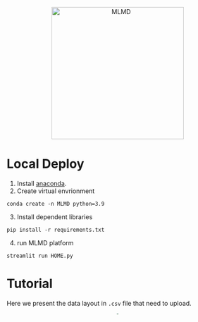 <p align="center">
  <img src="https://github.com/Jiaxuan-Ma/MLMDMarket/blob/main/MLMDicon.gif?raw=true" width="300px"  alt="MLMD"/>
</div>
</p>

# Local Deploy

1. Install [anaconda](https://www.anaconda.com/). 
2. Create virtual envrionment
```
conda create -n MLMD python=3.9
```
3. Install dependent libraries
```
pip install -r requirements.txt
```
4. run MLMD platform
```
streamlit run HOME.py
```

# Tutorial

Here we present the data layout in `.csv` file that need to upload.

<p align="center">
  <img src="https://github.com/Jiaxuan-Ma/MLMDMarket/blob/main/data%20layout.jpg" style="zoom:20%;" />
</p>
